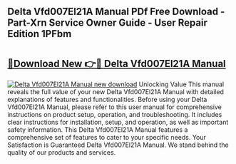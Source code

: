## Delta Vfd007El21A Manual PDf Free Download - Part-Xrn Service Owner Guide - User Repair Edition 1PFbm

# <h2><a href="http://cf15610.oget.top/?id=Delta+Vfd007El21A+Manual">🔗Download New 👉🔴 Delta Vfd007El21A Manual</a></h2>

[![Delta Vfd007El21A Manual new download](https://i.imgur.com/5g1atiW.png)](http://cf15610.oget.top/?id=Delta+Vfd007El21A+Manual)
Unlocking Value This manual reveals the full value of your new Delta Vfd007El21A Manual with detailed explanations of features and functionalities. Before using your Delta Vfd007El21A Manual, please refer to this user manual for comprehensive instructions on product setup, operation, and troubleshooting. It includes clear instructions for installation, setup, and operation, as well as important safety information. This Delta Vfd007El21A Manual features a comprehensive set of features to cater to your specific needs. Your Satisfaction is Guaranteed Delta Vfd007El21A Manual. We stand behind the quality of our products and services.
